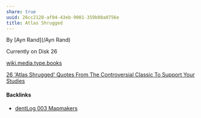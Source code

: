 ```yaml
---
share: true
uuid: 26cc2128-af04-43eb-9001-359b08a0756e
title: Atlas Shrugged
---
```

By [Ayn Rand](/Ayn Rand)


Currently on Disk 26

[wiki.media.type.books](/a3a80e28-c537-4091-a06f-3d20f44ec6a2)

[26 'Atlas Shrugged' Quotes From The Controversial Classic To Support Your Studies](https://kidadl.com/articles/atlas-shrugged-quotes-from-the-controversial-classic-to-support-your-studies)

#### Backlinks

* [dentLog 003 Mapmakers](/9942049a-ce85-4b5d-b34f-ead6968a85b4)